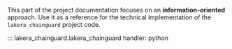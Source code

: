 This part of the project documentation focuses on
an **information-oriented** approach. Use it as a
reference for the technical implementation of the
`lakera_chainguard` project code.

::: lakera_chainguard.lakera_chainguard
    handler: python
    